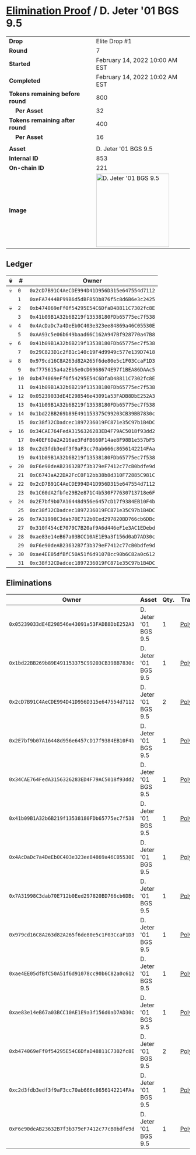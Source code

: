 # [Elimination Proof](./readme.md) / D. Jeter &#039;01 BGS 9.5

|||
|---|---|
| **Drop** | Elite Drop #1 |
| **Round** | 7 |
| **Started** | February 14, 2022 10:00 AM EST |
| **Completed** | February 14, 2022 10:02 AM EST |
| **Tokens remaining before round** | 800 |
| **&nbsp;&nbsp;&nbsp;&nbsp;Per Asset** | 32 |
| **Tokens remaining after round** | 400 |
| **&nbsp;&nbsp;&nbsp;&nbsp;Per Asset** | 16 |
| | |
| **Asset** | D. Jeter &#039;01 BGS 9.5 |
| **Internal ID** | 853 |
| **On-chain ID** | 221 |
| **Image** | <img src="https://tcdn.blokpax.com/95836cf2-27ed-4622-80e2-b66526820255/cfa66033d3d8d06e7845a02881dac38041e4bb511442329f6edcf5a6e3380477.png" height="200" alt="D. Jeter &#039;01 BGS 9.5" /> |

## Ledger

| 💀 | # | Owner |
| --- | --- | --- |
| 💀 | `0` | `0x2cD7B91C4AeCDE994D41D956D315e647554d7112` |
|  | `1` | `0xeFA7444BF99B6d5dBF85Db876f5c8d6B6e3c2425` |
| 💀 | `2` | `0xb474069eFf0f54295E54C6DfaD48811C7302fc8E` |
|  | `3` | `0x41b09B1A32b6B219f13538180FDb65775ec7f538` |
| 💀 | `4` | `0x4AcDaDc7a4DeEb0C403e323ee84869a46C05530E` |
|  | `5` | `0xAA93c5e06b649baad66C162A947Bf928770a47B8` |
| 💀 | `6` | `0x41b09B1A32b6B219f13538180FDb65775ec7f538` |
|  | `7` | `0x29C823D1c2fB1c140c19F4d9949c577e139D7418` |
| 💀 | `8` | `0x979cd16C8A263d82A265f6de80e5c1F03CcaF1D3` |
|  | `9` | `0xf775615a4a2Eb5e0cD6968674E97f1BEA86DAAc5` |
| 💀 | `10` | `0xb474069eFf0f54295E54C6DfaD48811C7302fc8E` |
|  | `11` | `0x41b09B1A32b6B219f13538180FDb65775ec7f538` |
| 💀 | `12` | `0x05239033dE4E298546e43091a53FADB8DbE252A3` |
|  | `13` | `0x41b09B1A32b6B219f13538180FDb65775ec7f538` |
| 💀 | `14` | `0x1bd22BB269b89E491153375C99203CB39BB7830c` |
|  | `15` | `0xc38f32CDadcec1897236019FC871e35C97b1B4DC` |
| 💀 | `16` | `0x34CAE764FedA3156326283ED4F79AC5018f93dd2` |
|  | `17` | `0x40EF6Da2A216ae3FdFB660F14ae8F98B1e557bF5` |
| 💀 | `18` | `0xc2d3fdb3edf3f9aF3cc70ab666c8656142214FAa` |
|  | `19` | `0x41b09B1A32b6B219f13538180FDb65775ec7f538` |
| 💀 | `20` | `0xF6e90deAB23632B7f3b379eF7412c77cB0bdfe9d` |
|  | `21` | `0xC6743aA22DA2FcC0F12bb38b8d310F72885C981C` |
| 💀 | `22` | `0x2cD7B91C4AeCDE994D41D956D315e647554d7112` |
|  | `23` | `0x1C60dA2fbfe29B2e871C4b530F77630713718e6F` |
| 💀 | `24` | `0x2E7bf9b07A16448d956e6457cD17f9384EB10F4b` |
|  | `25` | `0xc38f32CDadcec1897236019FC871e35C97b1B4DC` |
| 💀 | `26` | `0x7A31998C3dab70E712b0Eed297820BD766cb6DBc` |
|  | `27` | `0x310f454cE7079C7B20af9A6d446eF1e3AC1EDebd` |
| 💀 | `28` | `0xae83e14eB67a03BCC10AE1E9a3f156d0aD7AD30c` |
|  | `29` | `0xF6e90deAB23632B7f3b379eF7412c77cB0bdfe9d` |
| 💀 | `30` | `0xae4EE05dfBfC50A51f6d91078cc90b6C82a0c612` |
|  | `31` | `0xc38f32CDadcec1897236019FC871e35C97b1B4DC` |


## Eliminations

| Owner | Asset | Qty. | Transaction |
| --- | --- | --- | --- |
| `0x05239033dE4E298546e43091a53FADB8DbE252A3` | D. Jeter '01 BGS 9.5 | 1 | [Polygonscan](https://polygonscan.com/tx/0x64c8035e1dc334c8a9e1be40152cb4efe9bf300ea8e22cfe1ca8c0108616e286) |
| `0x1bd22BB269b89E491153375C99203CB39BB7830c` | D. Jeter '01 BGS 9.5 | 1 | [Polygonscan](https://polygonscan.com/tx/0x3f1f2b1c5cfa255634a657cf8defeb99f7b5533a1e586340db8bf3dfb0c2afc3) |
| `0x2cD7B91C4AeCDE994D41D956D315e647554d7112` | D. Jeter '01 BGS 9.5 | 2 | [Polygonscan](https://polygonscan.com/tx/0x8b459afe3b636d4f8536bbd2aed4e1100641b810b18716e1dbdb844577aad295) |
| `0x2E7bf9b07A16448d956e6457cD17f9384EB10F4b` | D. Jeter '01 BGS 9.5 | 1 | [Polygonscan](https://polygonscan.com/tx/0xb76697f339f9cc9313587e921ac1ff125a3597d8a8eaf83adbc75d25f6b881fc) |
| `0x34CAE764FedA3156326283ED4F79AC5018f93dd2` | D. Jeter '01 BGS 9.5 | 1 | [Polygonscan](https://polygonscan.com/tx/0xfde96fffea68b9af4786ff31657f7837052e3aad6bb9ea77065b6689efa47705) |
| `0x41b09B1A32b6B219f13538180FDb65775ec7f538` | D. Jeter '01 BGS 9.5 | 1 | [Polygonscan](https://polygonscan.com/tx/0xf6bdbde5ef4b0166a96479fd20cb2a2f83e38e8bce5358667887c4a7d5cbffff) |
| `0x4AcDaDc7a4DeEb0C403e323ee84869a46C05530E` | D. Jeter '01 BGS 9.5 | 1 | [Polygonscan](https://polygonscan.com/tx/0x434839823b66c9dd204ca6130c7c668a4628b766957cd3603b03984a80eb37df) |
| `0x7A31998C3dab70E712b0Eed297820BD766cb6DBc` | D. Jeter '01 BGS 9.5 | 1 | [Polygonscan](https://polygonscan.com/tx/0xa61cb357ad004822ea49433670abbbb68a0adca2a6c4466b55a111082bd0c122) |
| `0x979cd16C8A263d82A265f6de80e5c1F03CcaF1D3` | D. Jeter '01 BGS 9.5 | 1 | [Polygonscan](https://polygonscan.com/tx/0xd7e15a2bd98162a841619a9bf37bcf4672e9d5ea095b6ef71dc2f1612877aa5e) |
| `0xae4EE05dfBfC50A51f6d91078cc90b6C82a0c612` | D. Jeter '01 BGS 9.5 | 1 | [Polygonscan](https://polygonscan.com/tx/0xf4c96a2eaa56ffab03f606e89bd3bb7085c98818dc09884d5af87a84b5b38ba8) |
| `0xae83e14eB67a03BCC10AE1E9a3f156d0aD7AD30c` | D. Jeter '01 BGS 9.5 | 1 | [Polygonscan](https://polygonscan.com/tx/0x974469db47a4b5200ed8a9e2d8eb8adfb20cf57739eb539bbe6ae3816763c248) |
| `0xb474069eFf0f54295E54C6DfaD48811C7302fc8E` | D. Jeter '01 BGS 9.5 | 2 | [Polygonscan](https://polygonscan.com/tx/0x7dc72ad3044555cf668d4eb4a4738b97f7e6c4250c0f4da34f6fc73b55e9823d) |
| `0xc2d3fdb3edf3f9aF3cc70ab666c8656142214FAa` | D. Jeter '01 BGS 9.5 | 1 | [Polygonscan](https://polygonscan.com/tx/0x975c562a1e189e9744ad6795590142d2e3bed9c633af6e00297c3576f6140b3f) |
| `0xF6e90deAB23632B7f3b379eF7412c77cB0bdfe9d` | D. Jeter '01 BGS 9.5 | 1 | [Polygonscan](https://polygonscan.com/tx/0x396bf9a41f56b7f9b3ce638dee40ba49081c0c917a665ffa2e85571eb9a8a7c6) |
